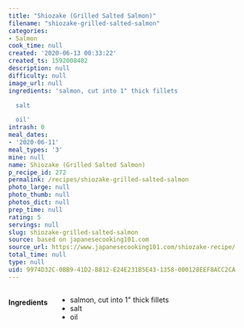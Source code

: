 ```yaml
---
title: "Shiozake (Grilled Salted Salmon)"
filename: "shiozake-grilled-salted-salmon"
categories:
- Salmon
cook_time: null
created: '2020-06-13 00:33:22'
created_ts: 1592008402
description: null
difficulty: null
image_url: null
ingredients: 'salmon, cut into 1" thick fillets

  salt

  oil'
intrash: 0
meal_dates:
- '2020-06-11'
meal_types: '3'
mine: null
name: Shiozake (Grilled Salted Salmon)
p_recipe_id: 272
permalink: /recipes/shiozake-grilled-salted-salmon
photo_large: null
photo_thumb: null
photos_dict: null
prep_time: null
rating: 5
servings: null
slug: shiozake-grilled-salted-salmon
source: based on japanesecooking101.com
source_url: https://www.japanesecooking101.com/shiozake-recipe/
total_time: null
type: null
uid: 9974D32C-0BB9-41D2-B812-E24E231B5E43-1358-000128EEF8ACC2CA
---
```

<div class="large-8 medium-7 columns" id="writeup">	</div><!-- #writeup -->
</div><!-- #row-one -->
<div class="row" id="row-two">	<div class="medium-4 small-5 columns" id="ingredients"><h4>Ingredients</h4><div class="box box-ingredients content"><ul>
<li>salmon, cut into 1&quot; thick fillets</li>
<li>salt</li>
<li>oil</li>
</ul>
</div>	</div>	<div class="medium-6 small-7 columns" id="directions">	</div>